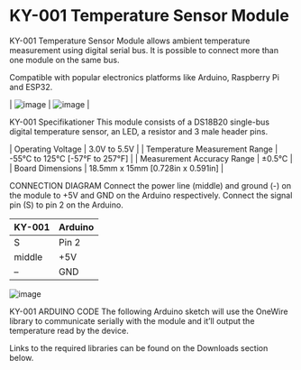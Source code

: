 # KY-001 Temperature Sensor Module

KY-001 Temperature Sensor Module allows ambient temperature measurement using digital serial bus. It is possible to connect more than one module on the same bus.

Compatible with popular electronics platforms like Arduino, Raspberry Pi and ESP32.

| ![image](https://user-images.githubusercontent.com/44589560/159486545-f6b58e87-e271-4fe9-a596-2dd5940f5c26.png)
| ![image](https://user-images.githubusercontent.com/44589560/159486603-f9657810-b704-4954-a544-0509e348b212.png) |

KY-001 Specifikationer
This module consists of a DS18B20 single-bus digital temperature sensor, an LED, a resistor and 3 male header pins.

| Operating Voltage             |	3.0V to 5.5V                      |
| Temperature Measurement Range |	-55°C to 125°C [-57°F to 257°F]   |
| Measurement Accuracy Range    |	±0.5°C                            |
| Board Dimensions              |	18.5mm x 15mm [0.728in x 0.591in] |

CONNECTION DIAGRAM
Connect the power line (middle) and ground (-) on the module to +5V and GND on the Arduino respectively. Connect the signal pin (S) to pin 2 on the Arduino.

| KY-001 | Arduino |
| ------ | ------- |
| S      | Pin 2   |
| middle | +5V     |
| –	     | GND     |

![image](https://user-images.githubusercontent.com/44589560/159487143-65ef6be7-3720-44ed-8d7d-61bf66c52c95.png)

KY-001 ARDUINO CODE
The following Arduino sketch will use the OneWire library to communicate serially with the module and it’ll output the temperature read by the device. 

Links to the required libraries can be found on the Downloads section below.

